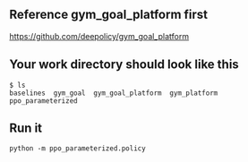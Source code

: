 ## Reference gym_goal_platform first

https://github.com/deepolicy/gym_goal_platform

## Your work directory should look like this
```
$ ls
baselines  gym_goal  gym_goal_platform  gym_platform  ppo_parameterized
```

## Run it
```
python -m ppo_parameterized.policy
```

